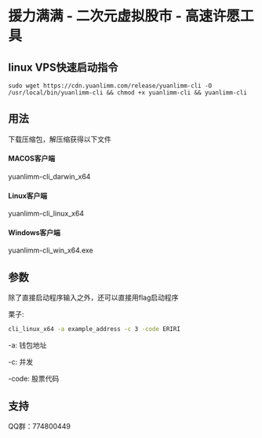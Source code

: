 # 援力满满 - 二次元虚拟股市 - 高速许愿工具

## linux VPS快速启动指令

```
sudo wget https://cdn.yuanlimm.com/release/yuanlimm-cli -O /usr/local/bin/yuanlimm-cli && chmod +x yuanlimm-cli && yuanlimm-cli
```

## 用法

下载压缩包，解压缩获得以下文件

#### MACOS客户端

yuanlimm-cli_darwin_x64

#### Linux客户端

yuanlimm-cli_linux_x64

#### Windows客户端

yuanlimm-cli_win_x64.exe

## 参数

除了直接启动程序输入之外，还可以直接用flag启动程序

栗子:

```bash
cli_linux_x64 -a example_address -c 3 -code ERIRI
```

-a: 钱包地址

-c: 并发

-code: 股票代码

## 支持

QQ群：774800449
